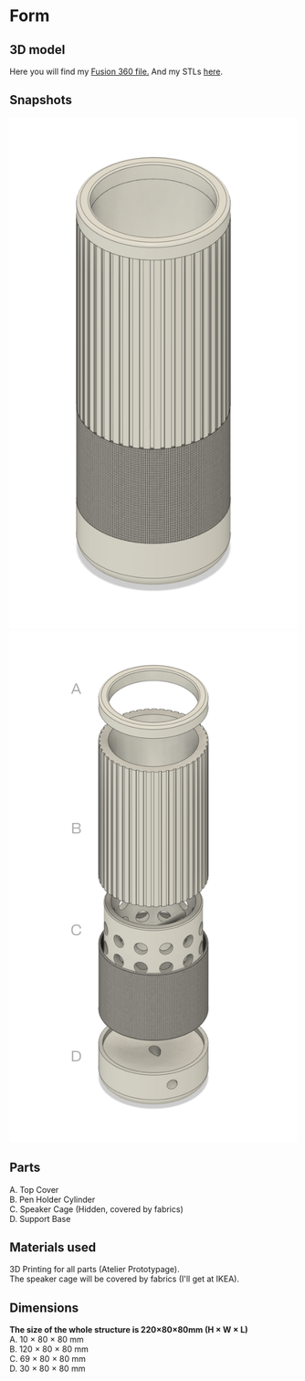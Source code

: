 # Form

## 3D model
Here you will find my [Fusion 360 file.](/form/source/projectmorpheus_id.f3d)
And my STLs [here](/form/source/print).

## Snapshots
![Img](/form/img/snapshot_shape1.png)
![Img](/form/img/snapshot_shape2_wT.png)

## Parts
A. Top Cover
<br>
B. Pen Holder Cylinder
<br>
C. Speaker Cage (Hidden, covered by fabrics)
<br>
D. Support Base

## Materials used
3D Printing for all parts (Atelier Prototypage).
<br>
The speaker cage will be covered by fabrics (I'll get at IKEA).

## Dimensions
<b>The size of the whole structure is 220×80×80mm (H × W × L) </b>
<br>
A. 10 × 80 × 80 mm
<br>
B. 120 × 80 × 80 mm
<br>
C. 69 × 80 × 80 mm
<br>
D. 30 × 80 × 80 mm